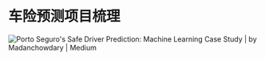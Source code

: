 # 车险预测项目梳理

![Porto Seguro's Safe Driver Prediction: Machine Learning Case Study | by  Madanchowdary | Medium](https://miro.medium.com/v2/resize:fit:960/1*6OjF55MXyRdT6kXjGgap0A.png)
